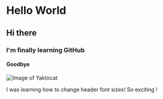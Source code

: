 # Hello World  
## Hi there 
### I'm finally learning GitHub
#### Goodbye


![Image of Yaktocat](https://octodex.github.com/images/yaktocat.png)


I was learning how to change header font sizes! So exciting !

